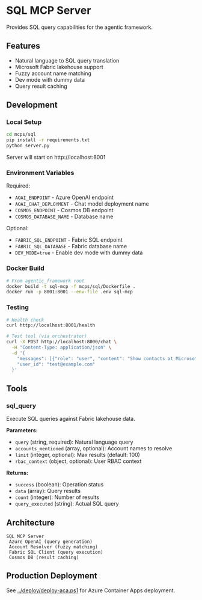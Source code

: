 # SQL MCP Server

Provides SQL query capabilities for the agentic framework.

## Features

- Natural language to SQL query translation
- Microsoft Fabric lakehouse support
- Fuzzy account name matching
- Dev mode with dummy data
- Query result caching

## Development

### Local Setup

```bash
cd mcps/sql
pip install -r requirements.txt
python server.py
```

Server will start on http://localhost:8001

### Environment Variables

Required:
- `AOAI_ENDPOINT` - Azure OpenAI endpoint
- `AOAI_CHAT_DEPLOYMENT` - Chat model deployment name
- `COSMOS_ENDPOINT` - Cosmos DB endpoint
- `COSMOS_DATABASE_NAME` - Database name

Optional:
- `FABRIC_SQL_ENDPOINT` - Fabric SQL endpoint
- `FABRIC_SQL_DATABASE` - Fabric database name
- `DEV_MODE=true` - Enable dev mode with dummy data

### Docker Build

```bash
# From agentic_framework root
docker build -t sql-mcp -f mcps/sql/Dockerfile .
docker run -p 8001:8001 --env-file .env sql-mcp
```

### Testing

```bash
# Health check
curl http://localhost:8001/health

# Test tool (via orchestrator)
curl -X POST http://localhost:8000/chat \
  -H "Content-Type: application/json" \
  -d '{
    "messages": [{"role": "user", "content": "Show contacts at Microsoft"}],
    "user_id": "test@example.com"
  }'
```

## Tools

### sql_query

Execute SQL queries against Fabric lakehouse data.

**Parameters:**
- `query` (string, required): Natural language query
- `accounts_mentioned` (array, optional): Account names to resolve
- `limit` (integer, optional): Max results (default: 100)
- `rbac_context` (object, optional): User RBAC context

**Returns:**
- `success` (boolean): Operation status
- `data` (array): Query results
- `count` (integer): Number of results
- `query_executed` (string): Actual SQL query

## Architecture

```
SQL MCP Server
 Azure OpenAI (query generation)
 Account Resolver (fuzzy matching)
 Fabric SQL Client (query execution)
 Cosmos DB (result caching)
```

## Production Deployment

See [../deploy/deploy-aca.ps1](../deploy/deploy-aca.ps1) for Azure Container Apps deployment.
